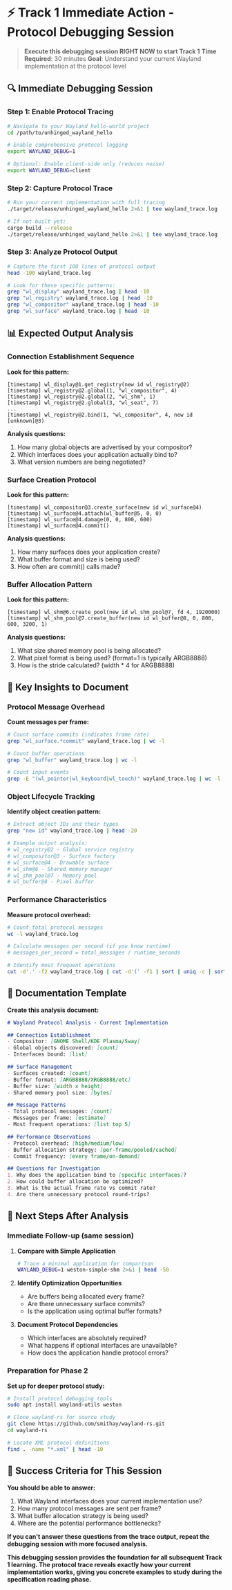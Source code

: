# ⚡ Track 1 Immediate Action - Protocol Debugging Session

> **Execute this debugging session RIGHT NOW to start Track 1**
> **Time Required**: 30 minutes
> **Goal**: Understand your current Wayland implementation at the protocol level

## 🔍 Immediate Debugging Session

### Step 1: Enable Protocol Tracing

```bash
# Navigate to your Wayland hello-world project
cd /path/to/unhinged_wayland_hello

# Enable comprehensive protocol logging
export WAYLAND_DEBUG=1

# Optional: Enable client-side only (reduces noise)
export WAYLAND_DEBUG=client
```

### Step 2: Capture Protocol Trace

```bash
# Run your current implementation with full tracing
./target/release/unhinged_wayland_hello 2>&1 | tee wayland_trace.log

# If not built yet:
cargo build --release
./target/release/unhinged_wayland_hello 2>&1 | tee wayland_trace.log
```

### Step 3: Analyze Protocol Output

```bash
# Capture the first 100 lines of protocol output
head -100 wayland_trace.log

# Look for these specific patterns:
grep "wl_display" wayland_trace.log | head -10
grep "wl_registry" wayland_trace.log | head -10
grep "wl_compositor" wayland_trace.log | head -10
grep "wl_surface" wayland_trace.log | head -10
```

## 📊 Expected Output Analysis

### Connection Establishment Sequence

**Look for this pattern:**
```
[timestamp] wl_display@1.get_registry(new id wl_registry@2)
[timestamp] wl_registry@2.global(1, "wl_compositor", 4)
[timestamp] wl_registry@2.global(2, "wl_shm", 1)
[timestamp] wl_registry@2.global(3, "wl_seat", 7)
...
[timestamp] wl_registry@2.bind(1, "wl_compositor", 4, new id [unknown]@3)
```

**Analysis questions:**
1. How many global objects are advertised by your compositor?
2. Which interfaces does your application actually bind to?
3. What version numbers are being negotiated?

### Surface Creation Protocol

**Look for this pattern:**
```
[timestamp] wl_compositor@3.create_surface(new id wl_surface@4)
[timestamp] wl_surface@4.attach(wl_buffer@5, 0, 0)
[timestamp] wl_surface@4.damage(0, 0, 800, 600)
[timestamp] wl_surface@4.commit()
```

**Analysis questions:**
1. How many surfaces does your application create?
2. What buffer format and size is being used?
3. How often are commit() calls made?

### Buffer Allocation Pattern

**Look for this pattern:**
```
[timestamp] wl_shm@6.create_pool(new id wl_shm_pool@7, fd 4, 1920000)
[timestamp] wl_shm_pool@7.create_buffer(new id wl_buffer@8, 0, 800, 600, 3200, 1)
```

**Analysis questions:**
1. What size shared memory pool is being allocated?
2. What pixel format is being used? (format=1 is typically ARGB8888)
3. How is the stride calculated? (width * 4 for ARGB8888)

## 🎯 Key Insights to Document

### Protocol Message Overhead

**Count messages per frame:**
```bash
# Count surface commits (indicates frame rate)
grep "wl_surface.*commit" wayland_trace.log | wc -l

# Count buffer operations
grep "wl_buffer" wayland_trace.log | wc -l

# Count input events
grep -E "(wl_pointer|wl_keyboard|wl_touch)" wayland_trace.log | wc -l
```

### Object Lifecycle Tracking

**Identify object creation pattern:**
```bash
# Extract object IDs and their types
grep "new id" wayland_trace.log | head -20

# Example output analysis:
# wl_registry@2 - Global service registry
# wl_compositor@3 - Surface factory
# wl_surface@4 - Drawable surface
# wl_shm@6 - Shared memory manager
# wl_shm_pool@7 - Memory pool
# wl_buffer@8 - Pixel buffer
```

### Performance Characteristics

**Measure protocol overhead:**
```bash
# Count total protocol messages
wc -l wayland_trace.log

# Calculate messages per second (if you know runtime)
# messages_per_second = total_messages / runtime_seconds

# Identify most frequent operations
cut -d'.' -f2 wayland_trace.log | cut -d'(' -f1 | sort | uniq -c | sort -nr | head -10
```

## 📝 Documentation Template

**Create this analysis document:**

```markdown
# Wayland Protocol Analysis - Current Implementation

## Connection Establishment
- Compositor: [GNOME Shell/KDE Plasma/Sway]
- Global objects discovered: [count]
- Interfaces bound: [list]

## Surface Management
- Surfaces created: [count]
- Buffer format: [ARGB8888/XRGB8888/etc]
- Buffer size: [width x height]
- Shared memory pool size: [bytes]

## Message Patterns
- Total protocol messages: [count]
- Messages per frame: [estimate]
- Most frequent operations: [list top 5]

## Performance Observations
- Protocol overhead: [high/medium/low]
- Buffer allocation strategy: [per-frame/pooled/cached]
- Commit frequency: [every frame/on-demand]

## Questions for Investigation
1. Why does the application bind to [specific interfaces]?
2. How could buffer allocation be optimized?
3. What is the actual frame rate vs commit rate?
4. Are there unnecessary protocol round-trips?
```

## 🚀 Next Steps After Analysis

### Immediate Follow-up (same session)

1. **Compare with Simple Application**
   ```bash
   # Trace a minimal application for comparison
   WAYLAND_DEBUG=1 weston-simple-shm 2>&1 | head -50
   ```

2. **Identify Optimization Opportunities**
   - Are buffers being allocated every frame?
   - Are there unnecessary surface commits?
   - Is the application using optimal buffer formats?

3. **Document Protocol Dependencies**
   - Which interfaces are absolutely required?
   - What happens if optional interfaces are unavailable?
   - How does the application handle protocol errors?

### Preparation for Phase 2

**Set up for deeper protocol study:**
```bash
# Install protocol debugging tools
sudo apt install wayland-utils weston

# Clone wayland-rs for source study
git clone https://github.com/smithay/wayland-rs.git
cd wayland-rs

# Locate XML protocol definitions
find . -name "*.xml" | head -10
```

## 🎯 Success Criteria for This Session

**You should be able to answer:**
1. What Wayland interfaces does your current implementation use?
2. How many protocol messages are sent per frame?
3. What buffer allocation strategy is being used?
4. Where are the potential performance bottlenecks?

**If you can't answer these questions from the trace output, repeat the debugging session with more focused analysis.**

**This debugging session provides the foundation for all subsequent Track 1 learning. The protocol trace reveals exactly how your current implementation works, giving you concrete examples to study during the specification reading phase.**
